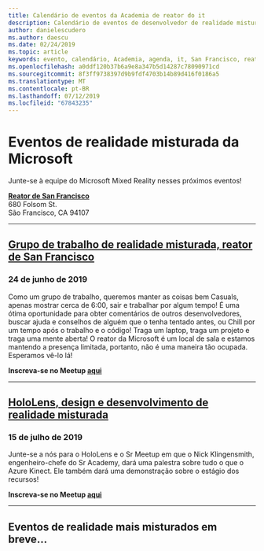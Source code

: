 ```yaml
---
title: Calendário de eventos da Academia de reator do it
description: Calendário de eventos de desenvolvedor de realidade misturada no reator em São Francisco.
author: danielescudero
ms.author: daescu
ms.date: 02/24/2019
ms.topic: article
keywords: evento, calendário, Academia, agenda, it, San Francisco, reator
ms.openlocfilehash: a0ddf120b37b6a9e8a347b5d14287c78090971cd
ms.sourcegitcommit: 8f3ff9738397d9b9fdf4703b14b89d416f0186a5
ms.translationtype: MT
ms.contentlocale: pt-BR
ms.lasthandoff: 07/12/2019
ms.locfileid: "67843235"
---
```

# <a name="microsoft-mixed-reality-events"></a>Eventos de realidade misturada da Microsoft

Junte-se à equipe do Microsoft Mixed Reality nesses próximos eventos!

**[Reator de San Francisco](https://developer.microsoft.com/reactor/#ReactorSF)**<br>
680 Folsom St.<br>
São Francisco, CA 94107


---
## <a name="mixed-reality-workgroup-san-francisco-reactorhttpsemea01safelinksprotectionoutlookcomurlhttps3a2f2fwwwmeetupcom2fhololens-mr2fdata027c017cdaescu40microsoftcom7ca8ddee063b7949a9992308d6903e62b07c72f988bf86f141af91ab2d7cd011db477c17c07c636854994961124360sdataymnaaiwvxij700mo9gj2boz4w82bgkdjdhijhytfczcfu3dreserved0"></a>**[Grupo de trabalho de realidade misturada, reator de San Francisco](https://emea01.safelinks.protection.outlook.com/?url=https%3A%2F%2Fwww.meetup.com%2Fhololens-mr%2F&data=02%7C01%7Cdaescu%40microsoft.com%7Ca8ddee063b7949a9992308d6903e62b0%7C72f988bf86f141af91ab2d7cd011db47%7C1%7C0%7C636854994961124360&sdata=YmnAAiWVxIJ700mO9gj%2BOz4W8%2BgKDjDhiJhYtfCzCFU%3D&reserved=0)**
### <a name="june-24-2019"></a>24 de junho de 2019
Como um grupo de trabalho, queremos manter as coisas bem Casuals, apenas mostrar cerca de 6:00, sair e trabalhar por algum tempo! É uma ótima oportunidade para obter comentários de outros desenvolvedores, buscar ajuda e conselhos de alguém que o tenha tentado antes, ou Chill por um tempo após o trabalho e o código! Traga um laptop, traga um projeto e traga uma mente aberta! O reator da Microsoft é um local de sala e estamos mantendo a presença limitada, portanto, não é uma maneira tão ocupada. Esperamos vê-lo lá!

**Inscreva-se no Meetup [aqui](https://emea01.safelinks.protection.outlook.com/?url=https%3A%2F%2Fwww.meetup.com%2Fhololens-mr%2F&data=02%7C01%7Cdaescu%40microsoft.com%7Ca8ddee063b7949a9992308d6903e62b0%7C72f988bf86f141af91ab2d7cd011db47%7C1%7C0%7C636854994961124360&sdata=YmnAAiWVxIJ700mO9gj%2BOz4W8%2BgKDjDhiJhYtfCzCFU%3D&reserved=0)**

---
## <a name="hololens-mixed-reality-design-and-developmenthttpswwwmeetupcomhololens-mrevents262616626"></a>**[HoloLens, design e desenvolvimento de realidade misturada](https://www.meetup.com/hololens-mr/events/262616626/)**
### <a name="july-15-2019"></a>15 de julho de 2019
Junte-se a nós para o HoloLens e o Sr Meetup em que o Nick Klingensmith, engenheiro-chefe do Sr Academy, dará uma palestra sobre tudo o que o Azure Kinect. Ele também dará uma demonstração sobre o estágio dos recursos!

**Inscreva-se no Meetup [aqui](https://www.meetup.com/hololens-mr/events/262616626/)**

---
## <a name="more-mixed-reality-events-coming-soon"></a>Eventos de realidade mais misturados em breve...
